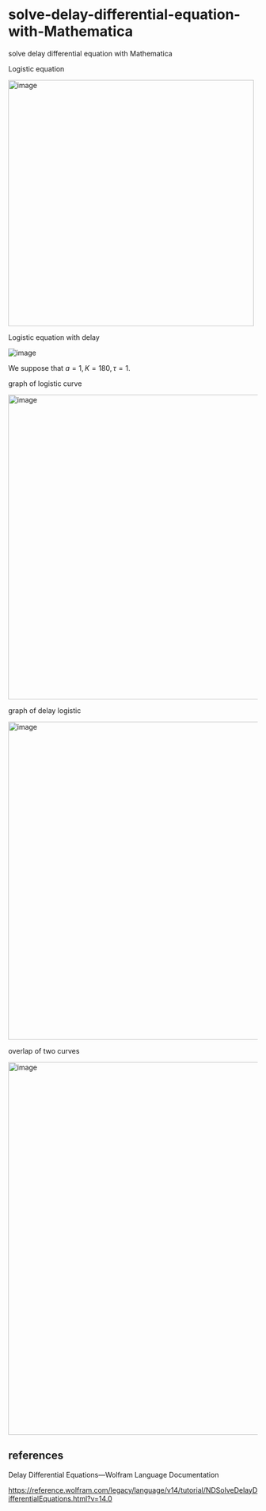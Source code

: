 # solve-delay-differential-equation-with-Mathematica
solve delay differential equation with Mathematica

Logistic equation

<img width="496" alt="image" src="https://github.com/user-attachments/assets/a0766672-4424-4e24-9c79-c83fde450d76">

Logistic equation with delay

![image](https://github.com/user-attachments/assets/795a4f07-2820-411f-9b73-fab391a84acf)

We suppose that $a=1, K=180, \tau=1$.

graph of logistic curve

<img width="614" alt="image" src="https://github.com/user-attachments/assets/c773adc2-836b-4e6e-9421-42bc16fd9dbc">

graph of delay logistic

<img width="641" alt="image" src="https://github.com/user-attachments/assets/925305ae-c87a-4e83-b4c8-733742904666">

overlap of two curves

<img width="751" alt="image" src="https://github.com/user-attachments/assets/4d0eca2e-3073-484c-b7f2-ad46fddf95d0">

## references

Delay Differential Equations—Wolfram Language Documentation

https://reference.wolfram.com/legacy/language/v14/tutorial/NDSolveDelayDifferentialEquations.html?v=14.0
